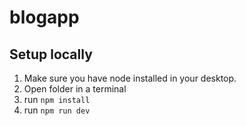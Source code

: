 # blogapp

## Setup locally
1. Make sure you have node installed in your desktop.
2. Open folder in a terminal 
3. run `npm install`
4. run  `npm run dev` 
